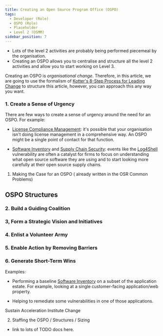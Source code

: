 ```yaml
---
title: Creating an Open Source Program Office (OSPO)
tags: 
  - Developer (Role)
  - OSPO (Role)
  - Placeholder
  - Level 2 (OSMM)
sidebar_position: 7
---
```


- Lots of the level 2 activities are probably being performed piecemeal by the organisation.
- Creating an OSPO allows you to centralise and structure all the level 2 activities and allow you to start working on Level 3.


Creating an OSPO is _organisational change_.  Therefore, in this article, we are going to use the formalism of [Kotter's 8-Step Process for Leading Change](https://en.wikipedia.org/wiki/Change_management#Change_models) to structure this article, however, you can approach this any way you want.


### 1.  Create a Sense of Urgency

There are few ways to create a sense of urgency around the need for an OSPO.  For example:

- [License Compliance Management](License-Management): it's possible that your organisation isn't doing license management in a comprehensive way.  An OSPO might be a single point of contact for that function.

- [Software Inventory](Software-Inventory) and [Supply Chain Security](Supply-Chain-Security):  events like the [Log4Shell]() vulnerability are often a catalyst for firms to focus on understanding what open source software they are using and to start looking more carefully at their open source supply chains.




1. Making the Case for an OSPO ( already written in the OSR Common Problems)

## OSPO Structures




### 2. Build a Guiding Coalition
### 3, Form a Strategic Vision and Initiatives
### 4. Enlist a Volunteer Army
### 5. Enable Action by Removing Barriers
### 6. Generate Short-Term Wins

Examples:

- Performing a baseline [Software Inventory]() on a subset of the application estate.  For example, looking at a single  customer-facing application/web property.

- Helping to remediate some vulnerabilities in one of those applications.





Sustain Acceleration
Institute Change


2.  Staffing the OSPO / Structures / Sizing

- link to lots of TODO docs here.





